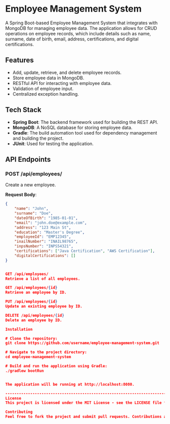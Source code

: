 # Employee Management System

A Spring Boot-based Employee Management System that integrates with MongoDB for managing employee data. The application allows for CRUD operations on employee records, which include details such as name, surname, date of birth, email, address, certifications, and digital certifications.

## Features

- Add, update, retrieve, and delete employee records.
- Store employee data in MongoDB.
- RESTful API for interacting with employee data.
- Validation of employee input.
- Centralized exception handling.

## Tech Stack

- **Spring Boot**: The backend framework used for building the REST API.
- **MongoDB**: A NoSQL database for storing employee data.
- **Gradle**: The build automation tool used for dependency management and building the project.
- **JUnit**: Used for testing the application.

## API Endpoints

### POST /api/employees/
Create a new employee.

**Request Body**:
```json
{
    "name": "John",
    "surname": "Doe",
    "dateOfBirth": "1985-01-01",
    "email": "john.doe@example.com",
    "address": "123 Main St",
    "education": "Master's Degree",
    "employeeId": "EMP12345",
    "inailNumber": "INAIL98765",
    "inpsNumber": "INPS54321",
    "certifications": ["Java Certification", "AWS Certification"],
    "digitalCertifications": []
}


GET /api/employees/
Retrieve a list of all employees.

GET /api/employees/{id}
Retrieve an employee by ID.

PUT /api/employees/{id}
Update an existing employee by ID.

DELETE /api/employees/{id}
Delete an employee by ID.

Installation

# Clone the repository:
git clone https://github.com/username/employee-management-system.git

# Navigate to the project directory:
cd employee-management-system

# Build and run the application using Gradle:
./gradlew bootRun


The application will be running at http://localhost:8080.

------------------------------------------------------------------------------------------
License
This project is licensed under the MIT License - see the LICENSE file for details.

Contributing
Feel free to fork the project and submit pull requests. Contributions are always welcome!